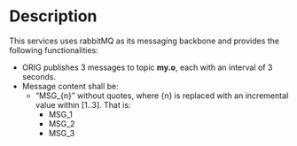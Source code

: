 # Description
This services uses rabbitMQ as its messaging backbone and provides the following functionalities:
- ORIG publishes 3 messages to topic **my.o**, each with an interval of 3 seconds.
- Message content shall be:
  - “MSG_{n}” without quotes, where {n} is replaced with an incremental value within [1..3]. That  is:
      - MSG_1
      - MSG_2
      - MSG_3
  